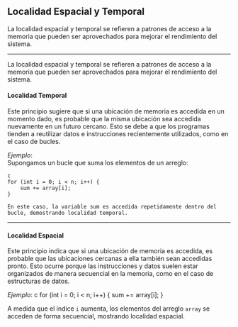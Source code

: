 ## Localidad Espacial y Temporal

La localidad espacial y temporal se refieren a patrones de acceso a la memoria que pueden ser aprovechados para mejorar el rendimiento del sistema.

-------

La localidad espacial y temporal se refieren a patrones de acceso a la memoria que pueden ser aprovechados para mejorar el rendimiento del sistema.

#### Localidad Temporal
Este principio sugiere que si una ubicación de memoria es accedida en un momento dado, es probable que la misma ubicación sea accedida nuevamente en un futuro cercano. Esto se debe a que los programas tienden a reutilizar datos e instrucciones recientemente utilizados, como en el caso de bucles.

*Ejemplo*:  
Supongamos un bucle que suma los elementos de un arreglo:
````
c
for (int i = 0; i < n; i++) {
    sum += array[i];
}

En este caso, la variable sum es accedida repetidamente dentro del bucle, demostrando localidad temporal.
````
-------

#### Localidad Espacial

Este principio indica que si una ubicación de memoria es accedida, es probable que las ubicaciones cercanas a ella también sean accedidas pronto. Esto ocurre porque las instrucciones y datos suelen estar organizados de manera secuencial en la memoria, como en el caso de estructuras de datos.

*Ejemplo*:
c
for (int i = 0; i < n; i++) {
    sum += array[i];
}

A medida que el índice `i` aumenta, los elementos del arreglo `array` se acceden de forma secuencial, mostrando localidad espacial.

